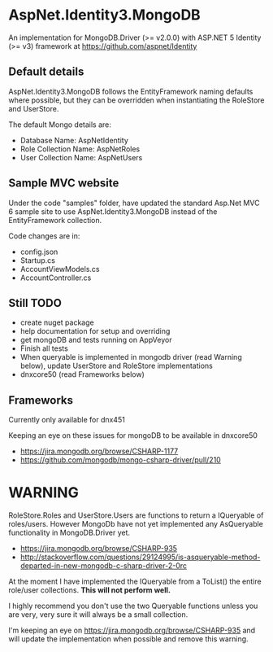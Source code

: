 # AspNet.Identity3.MongoDB

<!-- [![Build status](https://ci.appveyor.com/api/projects/status/yopbw2mrf8ppqfkp/branch/master?svg=true)](https://ci.appveyor.com/project/saan800/aspnet-identity3-mongodb/branch/master) -->

An implementation for MongoDB.Driver (>= v2.0.0) with ASP.NET 5 Identity (>= v3) framework at <https://github.com/aspnet/Identity>


## Default details
AspNet.Identity3.MongoDB follows the EntityFramework naming defaults where possible, but they can be overridden 
when instantiating the RoleStore and UserStore.

The default Mongo details are:

* Database Name: AspNetIdentity
* Role Collection Name: AspNetRoles
* User Collection Name: AspNetUsers

## Sample MVC website
Under the code "samples" folder, have updated the standard Asp.Net MVC 6 sample site to use AspNet.Identity3.MongoDB instead of the EntityFramework collection.

Code changes are in:

- config.json
- Startup.cs
- AccountViewModels.cs
- AccountController.cs


## Still TODO

* create nuget package
* help documentation for setup and overriding
* get mongoDB and tests running on AppVeyor
* Finish all tests
* When queryable is implemented in mongodb driver (read Warning below), update UserStore and RoleStore implementations
* dnxcore50 (read Frameworks below)


## Frameworks
Currently only available for dnx451

Keeping an eye on these issues for mongoDB to be available in dnxcore50
- <https://jira.mongodb.org/browse/CSHARP-1177>
- <https://github.com/mongodb/mongo-csharp-driver/pull/210>




# WARNING
RoleStore.Roles and UserStore.Users are functions to return a IQueryable of roles/users.
However MongoDb have not yet implemented any AsQueryable functionality in MongoDB.Driver yet.
- <https://jira.mongodb.org/browse/CSHARP-935>
- <http://stackoverflow.com/questions/29124995/is-asqueryable-method-departed-in-new-mongodb-c-sharp-driver-2-0rc>

At the moment I have implemented the IQueryable from a ToList() the entire role/user collections. **This will not perform well.**

I highly recommend you don't use the two Queryable functions unless you are very, very sure it will always be a small collection.

I'm keeping an eye on <https://jira.mongodb.org/browse/CSHARP-935> and will update the implementation when possible and remove this warning.
